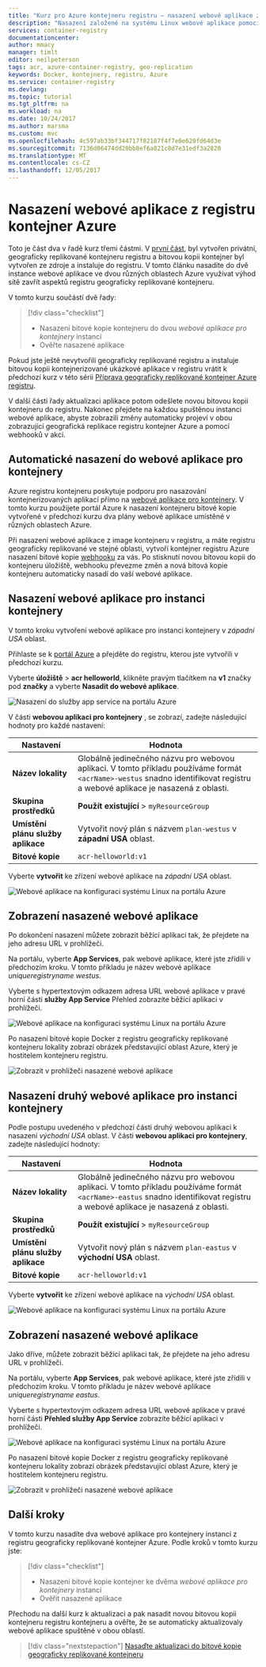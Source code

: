 ```yaml
---
title: "Kurz pro Azure kontejneru registru – nasazení webové aplikace z registru kontejner Azure"
description: "Nasazení založené na systému Linux webové aplikace pomocí bitové kopie kontejneru z registru geograficky replikované kontejner Azure. Dva součástí série, třemi částmi."
services: container-registry
documentationcenter: 
author: mmacy
manager: timlt
editor: neilpeterson
tags: acr, azure-container-registry, geo-replication
keywords: Docker, kontejnery, registru, Azure
ms.service: container-registry
ms.devlang: 
ms.topic: tutorial
ms.tgt_pltfrm: na
ms.workload: na
ms.date: 10/24/2017
ms.author: marsma
ms.custom: mvc
ms.openlocfilehash: 4c597ab33bf344717f82187f4f7e6e620fd64d3e
ms.sourcegitcommit: 7136d06474dd20bb8ef6a821c8d7e31edf3a2820
ms.translationtype: MT
ms.contentlocale: cs-CZ
ms.lasthandoff: 12/05/2017
---
```

# <a name="deploy-web-app-from-azure-container-registry"></a>Nasazení webové aplikace z registru kontejner Azure

Toto je část dva v řadě kurz třemi částmi. V [první část](container-registry-tutorial-prepare-registry.md), byl vytvořen privátní, geograficky replikované kontejneru registru a bitovou kopii kontejner byl vytvořen ze zdroje a instaluje do registru. V tomto článku nasadíte do dvě instance webové aplikace ve dvou různých oblastech Azure využívat výhod sítě zavřít aspektů registru geograficky replikované kontejneru.

V tomto kurzu součástí dvě řady:

> [!div class="checklist"]
> * Nasazení bitové kopie kontejneru do dvou *webové aplikace pro kontejnery* instancí
> * Ověřte nasazené aplikace

Pokud jste ještě nevytvořili geograficky replikované registru a instaluje bitovou kopii kontejnerizované ukázkové aplikace v registru vrátit k předchozí kurz v této sérii [Příprava geograficky replikované kontejner Azure registru](container-registry-tutorial-prepare-registry.md).

V další části řady aktualizaci aplikace potom odešlete novou bitovou kopii kontejneru do registru. Nakonec přejdete na každou spuštěnou instanci webové aplikace, abyste zobrazili změny automaticky projeví v obou zobrazující geografická replikace registru kontejner Azure a pomocí webhooků v akci.

## <a name="automatic-deployment-to-web-apps-for-containers"></a>Automatické nasazení do webové aplikace pro kontejnery

Azure registru kontejneru poskytuje podporu pro nasazování kontejnerizovaných aplikací přímo na [webové aplikace pro kontejnery](../app-service/containers/index.yml). V tomto kurzu použijete portál Azure k nasazení kontejneru bitové kopie vytvořené v předchozí kurzu dva plány webové aplikace umístěné v různých oblastech Azure.

Při nasazení webové aplikace z image kontejneru v registru, a máte registru geograficky replikované ve stejné oblasti, vytvoří kontejner registru Azure nasazení bitové kopie [webhooku](container-registry-webhook.md) za vás. Po stisknutí novou bitovou kopii do kontejneru úložiště, webhooku převezme změn a nová bitová kopie kontejneru automaticky nasadí do vaší webové aplikace.

## <a name="deploy-a-web-app-for-containers-instance"></a>Nasazení webové aplikace pro instanci kontejnery

V tomto kroku vytvoření webové aplikace pro instanci kontejnery v *západní USA* oblast.

Přihlaste se k [portál Azure](https://portal.azure.com) a přejděte do registru, kterou jste vytvořili v předchozí kurzu.

Vyberte **úložiště** > **acr helloworld**, klikněte pravým tlačítkem na **v1** značky pod **značky** a vyberte **Nasadit do webové aplikace**.

![Nasazení do služby app service na portálu Azure][deploy-app-portal-01]

V části **webovou aplikaci pro kontejnery** , se zobrazí, zadejte následující hodnoty pro každé nastavení:

| Nastavení | Hodnota |
|---|---|
| **Název lokality** | Globálně jedinečného názvu pro webovou aplikaci. V tomto příkladu používáme formát `<acrName>-westus` snadno identifikovat registru a webové aplikace je nasazená z oblasti. |
| **Skupina prostředků** | **Použít existující** > `myResourceGroup` |
| **Umístění plánu služby aplikace** | Vytvořit nový plán s názvem `plan-westus` v **západní USA** oblast. |
| **Bitové kopie** | `acr-helloworld:v1`

Vyberte **vytvořit** ke zřízení webové aplikace na *západní USA* oblast.

![Webové aplikace na konfiguraci systému Linux na portálu Azure][deploy-app-portal-02]

## <a name="view-the-deployed-web-app"></a>Zobrazení nasazené webové aplikace

Po dokončení nasazení můžete zobrazit běžící aplikaci tak, že přejdete na jeho adresu URL v prohlížeči.

Na portálu, vyberte **App Services**, pak webové aplikace, které jste zřídili v předchozím kroku. V tomto příkladu je název webové aplikace *uniqueregistryname westus*.

Vyberte s hypertextovým odkazem adresa URL webové aplikace v pravé horní části **služby App Service** Přehled zobrazíte běžící aplikaci v prohlížeči.

![Webové aplikace na konfiguraci systému Linux na portálu Azure][deploy-app-portal-04]

Po nasazení bitové kopie Docker z registru geograficky replikované kontejneru lokality zobrazí obrázek představující oblast Azure, který je hostitelem kontejneru registru.

![Zobrazit v prohlížeči nasazené webové aplikace][deployed-app-westus]

## <a name="deploy-second-web-app-for-containers-instance"></a>Nasazení druhý webové aplikace pro instanci kontejnery

Podle postupu uvedeného v předchozí části druhý webovou aplikaci k nasazení *východní USA* oblast. V části **webovou aplikaci pro kontejnery**, zadejte následující hodnoty:

| Nastavení | Hodnota |
|---|---|
| **Název lokality** | Globálně jedinečného názvu pro webovou aplikaci. V tomto příkladu používáme formát `<acrName>-eastus` snadno identifikovat registru a webové aplikace je nasazená z oblasti. |
| **Skupina prostředků** | **Použít existující** > `myResourceGroup` |
| **Umístění plánu služby aplikace** | Vytvořit nový plán s názvem `plan-eastus` v **východní USA** oblast. |
| **Bitové kopie** | `acr-helloworld:v1`

Vyberte **vytvořit** ke zřízení webové aplikace na *východní USA* oblast.

![Webové aplikace na konfiguraci systému Linux na portálu Azure][deploy-app-portal-06]

## <a name="view-the-deployed-web-app"></a>Zobrazení nasazené webové aplikace

Jako dříve, můžete zobrazit běžící aplikaci tak, že přejdete na jeho adresu URL v prohlížeči.

Na portálu, vyberte **App Services**, pak webové aplikace, které jste zřídili v předchozím kroku. V tomto příkladu je název webové aplikace *uniqueregistryname eastus*.

Vyberte s hypertextovým odkazem adresa URL webové aplikace v pravé horní části **Přehled služby App Service** zobrazíte běžící aplikaci v prohlížeči.

![Webové aplikace na konfiguraci systému Linux na portálu Azure][deploy-app-portal-07]

Po nasazení bitové kopie Docker z registru geograficky replikované kontejneru lokality zobrazí obrázek představující oblast Azure, který je hostitelem kontejneru registru.

![Zobrazit v prohlížeči nasazené webové aplikace][deployed-app-eastus]

## <a name="next-steps"></a>Další kroky

V tomto kurzu nasadíte dva webové aplikace pro kontejnery instancí z registru geograficky replikované kontejner Azure. Podle kroků v tomto kurzu jste:

> [!div class="checklist"]
> * Nasazení bitové kopie kontejner ke dvěma *webové aplikace pro kontejnery* instancí
> * Ověřit nasazené aplikace

Přechodu na další kurz k aktualizaci a pak nasadit novou bitovou kopii kontejneru registru kontejneru a ověřte, že se automaticky aktualizovaly webové aplikace spuštěné v obou oblastí.

> [!div class="nextstepaction"]
> [Nasaďte aktualizaci do bitové kopie geograficky replikované kontejneru](./container-registry-tutorial-deploy-update.md)

<!-- IMAGES -->
[deploy-app-portal-01]: ./media/container-registry-tutorial-deploy-app/deploy-app-portal-01.png
[deploy-app-portal-02]: ./media/container-registry-tutorial-deploy-app/deploy-app-portal-02.png
[deploy-app-portal-03]: ./media/container-registry-tutorial-deploy-app/deploy-app-portal-03.png
[deploy-app-portal-04]: ./media/container-registry-tutorial-deploy-app/deploy-app-portal-04.png
[deploy-app-portal-05]: ./media/container-registry-tutorial-deploy-app/deploy-app-portal-05.png
[deploy-app-portal-06]: ./media/container-registry-tutorial-deploy-app/deploy-app-portal-06.png
[deploy-app-portal-07]: ./media/container-registry-tutorial-deploy-app/deploy-app-portal-07.png
[deployed-app-westus]: ./media/container-registry-tutorial-deploy-app/deployed-app-westus.png
[deployed-app-eastus]: ./media/container-registry-tutorial-deploy-app/deployed-app-eastus.png
